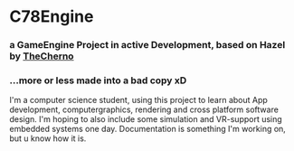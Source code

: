 # C78Engine
### a GameEngine Project in active Development, based on Hazel by [TheCherno](https://github.com/TheCherno "check him out")
### ...more or less made into a bad copy xD

I'm a computer science student, using this project to learn about App development, computergraphics, rendering and cross platform software design.
I'm hoping to also include some simulation and VR-support using embedded systems one day. Documentation is something I'm working on, but u know how it is.
